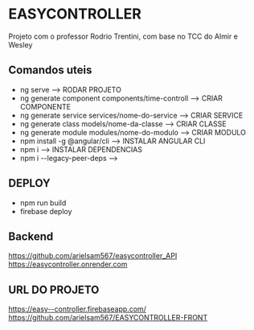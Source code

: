 # EASYCONTROLLER

Projeto com o professor Rodrio Trentini, com base no TCC do Almir e Wesley

## Comandos uteis

- ng serve --> RODAR PROJETO
- ng generate component components/time-controll --> CRIAR COMPONENTE
- ng generate service services/nome-do-service --> CRIAR SERVICE
- ng generate class models/nome-da-classe --> CRIAR CLASSE
- ng generate module modules/nome-do-modulo --> CRIAR MODULO
- npm install -g @angular/cli --> INSTALAR ANGULAR CLI
- npm i --> INSTALAR DEPENDENCIAS
- npm i --legacy-peer-deps -->

## DEPLOY

- npm run build
- firebase deploy

## Backend

<https://github.com/arielsam567/easycontroller_API>
<https://easycontroller.onrender.com>

## URL DO PROJETO

<https://easy--controller.firebaseapp.com/>
<https://github.com/arielsam567/EASYCONTROLLER-FRONT>
